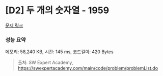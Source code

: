 # [D2] 두 개의 숫자열 - 1959 

[문제 링크](https://swexpertacademy.com/main/code/problem/problemDetail.do?contestProbId=AV5PpoFaAS4DFAUq) 

### 성능 요약

메모리: 58,240 KB, 시간: 145 ms, 코드길이: 420 Bytes



> 출처: SW Expert Academy, https://swexpertacademy.com/main/code/problem/problemList.do